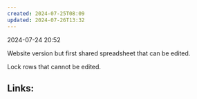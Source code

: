 ```yaml
---
created: 2024-07-25T08:09
updated: 2024-07-26T13:32
---
```

2024-07-24 20:52

Website version but first shared spreadsheet that can be edited.

Lock rows that cannot be edited. 
## Links:




